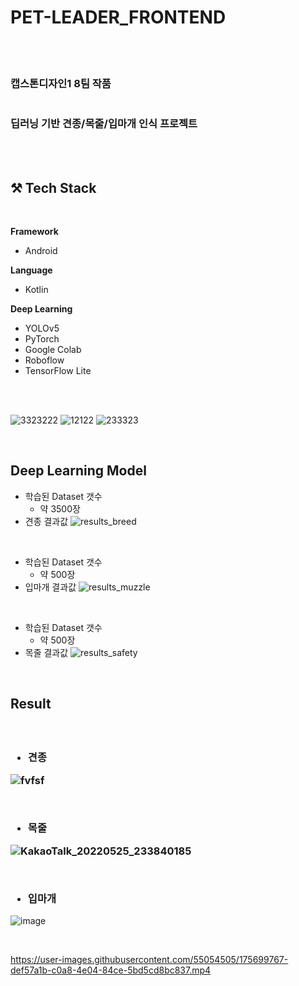 # PET-LEADER_FRONTEND

</br>

</br>

<h3>캡스톤디자인1 8팀 작품
</br>
</br>
</br>
딥러닝 기반 견종/목줄/입마개 인식 프로젝트</h3>
</br>

</br>

## **⚒️ Tech Stack**

<br/>


**Framework**

- Android

**Language**

- Kotlin

**Deep Learning**

- YOLOv5
- PyTorch
- Google Colab
- Roboflow
- TensorFlow Lite


</br>

</br>

![3323222](https://user-images.githubusercontent.com/55054505/175668040-7534e4ce-2b95-466a-979a-a3d58ff6507f.jpg)
![12122](https://user-images.githubusercontent.com/55054505/175667967-e3d010f5-9929-46ea-9a64-3320dc872fa8.jpg)
![233323](https://user-images.githubusercontent.com/55054505/175667969-dfff2b67-2cf5-4ca5-bf7a-b2e68874cee3.jpg)

</br>

## Deep Learning Model
- 학습된 Dataset 갯수
    - 약 3500장
- 견종 결과값
![results_breed](https://user-images.githubusercontent.com/55054505/175685352-c7922810-5240-4641-8abc-e2caf1c2fe1d.png)

</br>



- 학습된 Dataset 갯수
    - 약 500장
- 입마개 결과값
![results_muzzle](https://user-images.githubusercontent.com/55054505/175685612-7b392c47-c350-4c8e-afc4-bc0921ba023e.png)

</br>



- 학습된 Dataset 갯수
    - 약 500장
- 목줄 결과값
![results_safety](https://user-images.githubusercontent.com/55054505/175683440-0e2a7c81-dbbc-47ed-b5ee-30c4bf0ac68f.png)

</br>


## Result
<h3> 
</br>

- 견종

![fvfsf](https://user-images.githubusercontent.com/55054505/175699429-09c716c0-b21d-4526-87b6-8b76788577b9.png)

</br>

- 목줄

![KakaoTalk_20220525_233840185](https://user-images.githubusercontent.com/55054505/175698412-a0b59c96-d626-48dd-93f1-26b8296f04f6.jpg)

</br>

- 입마개</h3>


![image](https://user-images.githubusercontent.com/55054505/175698014-5847d570-6721-4706-a720-696bbbdfb00c.png)


</br>



https://user-images.githubusercontent.com/55054505/175699767-def57a1b-c0a8-4e04-84ce-5bd5cd8bc837.mp4





